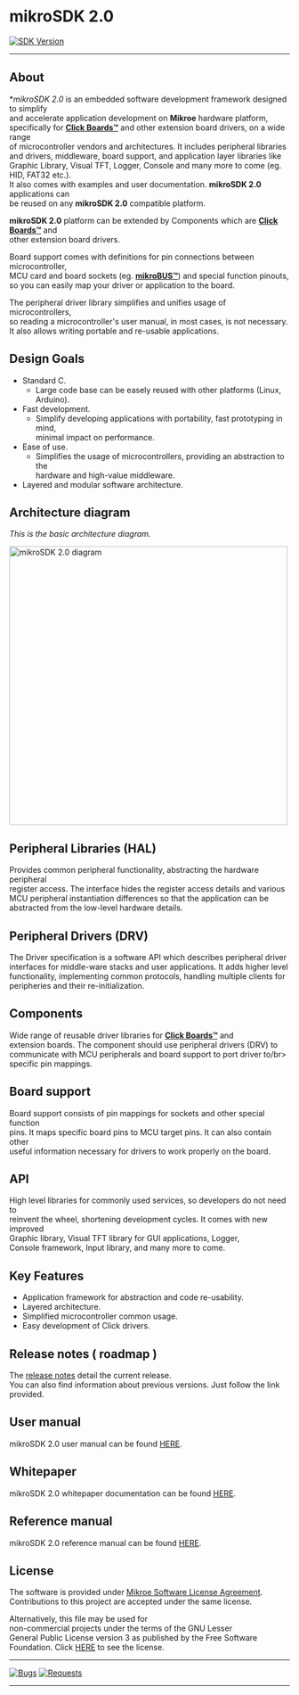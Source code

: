 # mikroSDK 2.0

[![SDK Version](https://img.shields.io/badge/mikroSDK%20version-2.8.0-gold)](https://github.com/MikroElektronika/mikrosdk_v2/tree/mikroSDK-2.8.0)

---
## About

**mikroSDK 2.0* is an embedded software development framework designed to simplify</br>
and accelerate application development on **Mikroe** hardware platform,</br>
specifically for [**Click Boards&trade;**](https://github.com/MikroElektronika/mikrosdk_click_v2) and other extension board drivers, on a wide range</br>
of microcontroller vendors and architectures. It includes peripheral libraries</br>
and drivers, middleware, board support, and application layer libraries like</br>
Graphic Library, Visual TFT, Logger, Console and many more to come (eg. HID, FAT32 etc.).</br>
It also comes with examples and user documentation. **mikroSDK 2.0** applications can</br>
be reused on any **mikroSDK 2.0** compatible platform.

**mikroSDK 2.0** platform can be extended by Components which are [**Click Boards&trade;**](https://github.com/MikroElektronika/mikrosdk_click_v2) and</br>
other extension board drivers.

Board support comes with definitions for pin connections between microcontroller,</br>
MCU card and board sockets (eg. [**mikroBUS&trade;**](https://www.mikroe.com/mikrobus)) and special function pinouts,</br>
so you can easily map your driver or application to the board.

The peripheral driver library simplifies and unifies usage of microcontrollers,</br>
so reading a microcontroller's user manual, in most cases, is not necessary.</br>
It also allows writing portable and re-usable applications.

## Design Goals

- Standard C.
	- Large code base can be easely reused with other platforms (Linux, Arduino).
- Fast development.
	- Simplify developing applications with portability, fast prototyping in mind,</br>
	  minimal impact on performance.
- Ease of use.
	- Simplifies the usage of microcontrollers, providing an abstraction to the</br>
	  hardware and high-value middleware.
- Layered and modular software architecture.

## Architecture diagram

*This is the basic architecture diagram.*

<p align="left">
  <img src=https://help.mikroe.com/sdk_overview.png height=500px alt="mikroSDK 2.0 diagram">
</p>

## Peripheral Libraries (HAL)

Provides common peripheral functionality, abstracting the hardware peripheral</br>
register access. The interface hides the register access details and various</br>
MCU peripheral instantiation differences so that the application can be</br>
abstracted from the low-level hardware details.

## Peripheral Drivers (DRV)

The Driver specification is a software API which describes peripheral driver</br>
interfaces for middle-ware stacks and user applications. It adds higher level</br>
functionality, implementing common protocols, handling multiple clients for</br>
peripheries and their re-initialization.

## Components

Wide range of reusable driver libraries for [**Click Boards&trade;**](https://github.com/MikroElektronika/mikrosdk_click_v2) and</br>
extension boards. The component should use peripheral drivers (DRV) to</br>
communicate with MCU peripherals and board support to port driver to/br>
specific pin mappings.

## Board support

Board support consists of pin mappings for sockets and other special function</br>
pins. It maps specific board pins to MCU target pins. It can also contain other</br>
useful information necessary for drivers to work properly on the board.

## API

High level libraries for commonly used services, so developers do not need to</br>
reinvent the wheel, shortening development cycles. It comes with new improved</br>
Graphic library, Visual TFT library for GUI applications, Logger,</br>
Console framework, Input library, and many more to come.

## Key Features

* Application framework for abstraction and code re-usability.
* Layered architecture.
* Simplified microcontroller common usage.
* Easy development of Click drivers.

## Release notes ( roadmap )

The [release notes](https://docs.mikroe.com/mikrosdk/user-manual/general/roadmap) detail the current release.</br>
You can also find information about previous versions.
Just follow the link provided.

## User manual

mikroSDK 2.0 user manual can be found [HERE](https://docs.mikroe.com/mikrosdk/user-manual/).

## Whitepaper

mikroSDK 2.0 whitepaper documentation can be found [HERE](https://download.mikroe.com/documents/mikrosdk/mikrosdk-v2.0-white-paper-avg-2020.pdf).

## Reference manual

mikroSDK 2.0 reference manual can be found [HERE](https://docs.mikroe.com/mikrosdk/ref-manual/index.html).

## License

The software is provided under [Mikroe Software License Agreement](https://www.mikroe.com/legal/software-license-agreement).</br>
Contributions to this project are accepted under the same license.</br>

Alternatively, this file may be used for</br>
non-commercial projects under the terms of the GNU Lesser</br>
General Public License version 3 as published by the Free Software</br>
Foundation. Click [HERE](https://www.gnu.org/licenses/lgpl-3.0.html) to see the license.

---

[![Bugs](https://img.shields.io/badge/Issues--bugs-0%20open-green)](https://github.com/MikroElektronika/mikrosdk_v2/issues?q=is%3Aissue+is%3Aopen+label%3Abug) [![Requests](https://img.shields.io/badge/Issues--requests-0%20open-green)](https://github.com/MikroElektronika/mikrosdk_v2/issues?q=is%3Aissue+is%3Aopen+label%3Auser-request)

---
